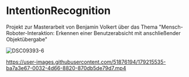 # IntentionRecognition

Projekt zur Masterarbeit von Benjamin Volkert über das Thema "Mensch-Roboter-Interaktion: Erkennen einer Benutzerabsicht mit anschließender Objektübergabe"

![DSC09393-6](https://user-images.githubusercontent.com/51876194/179213939-d0df66de-d151-4d66-9e73-101b6c4c85fc.jpg)


https://user-images.githubusercontent.com/51876194/179215535-ba7a3e67-0032-4d66-8820-870db5de79d7.mp4

